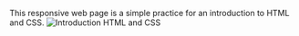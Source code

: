 This responsive web page is a simple practice for an introduction to HTML and CSS.
![Introduction HTML and CSS](https://github.com/user-attachments/assets/eda2c1e3-d802-484b-b6e4-59aa15ae02be)
